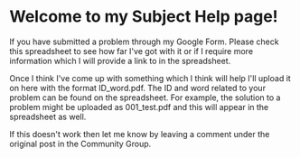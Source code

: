 # Welcome to my Subject Help page!

If you have submitted a problem through my Google Form. Please check this spreadsheet to see how far I've got with it or if I require more information which I will provide a link to in the spreadsheet.

Once I think I've come up with something which I think will help I'll upload it on here with the format ID_word.pdf. The ID and word related to your problem can be found on the spreadsheet. For example, the solution to a problem might be uploaded as 001_test.pdf and this will appear in the spreadsheet as well. 

If this doesn't work then let me know by leaving a comment under the original post in the Community Group.
